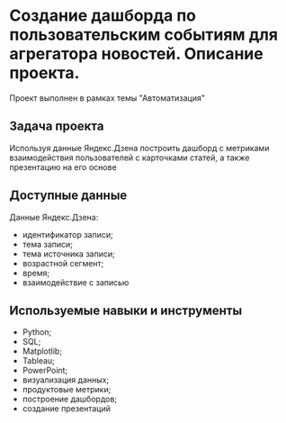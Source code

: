 # Создание дашборда по пользовательским событиям для агрегатора новостей. Описание проекта.
Проект выполнен в рамках темы "Автоматизация"

## Задача проекта

Используя данные Яндекс.Дзена построить дашборд с метриками взаимодействия пользователей с карточками статей, а также презентацию на его основе

## Доступные данные 

Данные Яндекс.Дзена:

- идентификатор записи;
- тема записи;
- тема источника записи;
- возрастной сегмент;
- время;
- взаимодействие с записью

## Используемые навыки и инструменты

- Python; 
- SQL; 
- Matplotlib; 
- Tableau; 
- PowerPoint;
- визуализация данных;
- продуктовые метрики;
- построение дашбордов;
- создание презентаций
